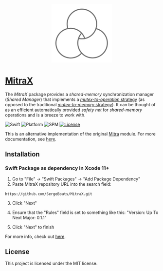 <p align="center">
<img width="200" height="193" src="Logo.png" />
</p>


<h1><a href="https://github.com/SergeBouts/MitraX">MitraX</a></h1>

The *MitraX* package provides a *shared-memory* synchronization manager (*Shared Manager*) that implements a [*mutex-to-operation* strategy](https://sergebouts.github.io/swift-shared-memory-manager/#mutex-to-operation-strategy) (as opposed to the traditional [*mutex-to-memory* strategy](https://sergebouts.github.io/swift-shared-memory-manager/#mutex-to-memory-strategy)). It can be thought of as an efficient automatically provided *safety net* for *shared-memory* operations and is a breeze to work with.


<p>
<img src="https://img.shields.io/badge/Swift-5.1-orange" alt="Swift" />
<img src="https://img.shields.io/badge/platform-macOS%20|%20iOS-orange.svg" alt="Platform" />
<img src="https://img.shields.io/badge/Swift%20Package%20Manager-compatible-orange" alt="SPM" />
<a href="https://github.com/SergeBouts/MitraX/blob/master/LICENSE">
<img src="https://img.shields.io/badge/licence-MIT-orange" alt="License" />
</a>
</p>

This is an alternative implementation of the original [Mitra](https://github.com/SergeBouts/Mitra) module.  For more documentation, see [here](https://github.com/SergeBouts/Mitra).

## Installation

### Swift Package as dependency in Xcode 11+

1. Go to "File" -> "Swift Packages" -> "Add Package Dependency"
2. Paste MitraX repository URL into the search field:

`https://github.com/SergeBouts/MitraX.git`

3. Click "Next"

4. Ensure that the "Rules" field is set to something like this: "Version: Up To Next Major: 0.1.1"

5. Click "Next" to finish

For more info, check out [here](https://developer.apple.com/documentation/xcode/adding_package_dependencies_to_your_app).



## License

This project is licensed under the MIT license.
